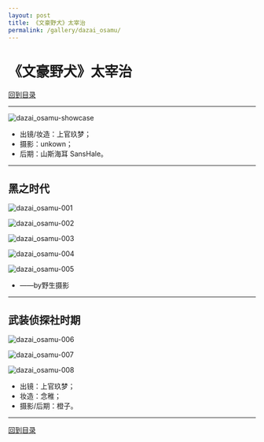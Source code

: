 ```yaml
---
layout: post
title: 《文豪野犬》太宰治
permalink: /gallery/dazai_osamu/
---
```


# 《文豪野犬》太宰治

[回到目录](../)

---

![dazai_osamu-showcase](mafia/dazai_osamu-showcase.jpg)

- 出镜/妆造：上官玖梦；
- 摄影：unkown；
- 后期：山斯海耳 SansHale。

---

## 黑之时代

![dazai_osamu-001](mafia/dazai_osamu-001.jpg)

![dazai_osamu-002](mafia/dazai_osamu-002.jpg)

![dazai_osamu-003](mafia/dazai_osamu-003.jpg)

![dazai_osamu-004](mafia/dazai_osamu-004.jpg)

![dazai_osamu-005](mafia/dazai_osamu-005.jpg)

- ——by野生摄影

---

## 武装侦探社时期

![dazai_osamu-006](detective/dazai_osamu-006.jpg)

![dazai_osamu-007](detective/dazai_osamu-007.jpg)

![dazai_osamu-008](detective/dazai_osamu-008.jpg)

- 出镜：上官玖梦；
- 妆造：念稚；
- 摄影/后期：橙子。

---

[回到目录](../)